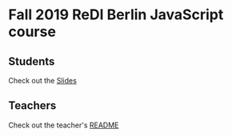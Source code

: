 # Fall 2019 ReDI Berlin JavaScript course

## Students

Check out the [Slides](https://redi-school.github.io/js-berlin-2020-spring/#/)

## Teachers

Check out the teacher's [README](README-teachers.md)
